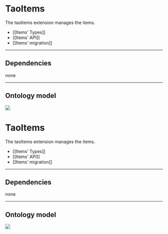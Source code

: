 <!--
author:
    - 'Jérôme Bogaerts'
created_at: '2012-02-10 15:01:29'
updated_at: '2013-03-13 15:16:05'
tags:
    - Framework-Extensions
-->

TaoItems
========

The taoItems extension manages the items.

-   [[Items’ Types]]
-   [[Items’ API]]
-   [[Items’ migration]]

------------------------------------------------------------------------

Dependencies
------------

none

------------------------------------------------------------------------

Ontology model
--------------

![](http://forge.taotesting.com/attachments/1222/taoItemRDF.png)

TaoItems
========

The taoItems extension manages the items.

-   [[Items’ Types]]
-   [[Items’ API]]
-   [[Items’ migration]]

------------------------------------------------------------------------

Dependencies
------------

none

------------------------------------------------------------------------

Ontology model
--------------

![](http://forge.taotesting.com/attachments/1222/taoItemRDF.png)


